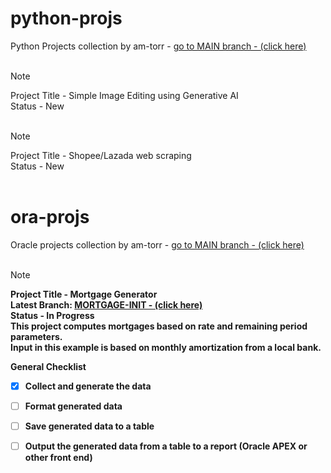# python-projs<br/>
Python Projects collection by am-torr - [go to MAIN branch - (click here)](https://github.com/am-torr/py-proj)<br/><br/>
> [!NOTE]
> Project Title - Simple Image Editing using Generative AI<br/>
> Status - New<br/><br/>

> [!NOTE]
> Project Title - Shopee/Lazada web scraping<br/>
> Status - New<br/><br/>


# ora-projs<br/>
Oracle projects collection by am-torr - [go to MAIN branch - (click here)](https://github.com/am-torr/ora-projs/tree/main)<br/><br/>
> [!NOTE]
> <b>Project Title - Mortgage Generator<b/><br/>
> Latest Branch: [MORTGAGE-INIT - (click here)](https://github.com/am-torr/ora-projs/tree/mortgage-init)<br/>
> Status - In Progress<br/>
> This project computes mortgages based on rate and remaining period parameters.<br/>
> Input in this example is based on monthly amortization from a local bank.<br/>

General Checklist</br>
- [X] Collect and generate the data</br>
- [ ] Format generated data</br>
- [ ] Save generated data to a table</br>
- [ ] Output the generated data from a table to a report (Oracle APEX or other front end)</br>



